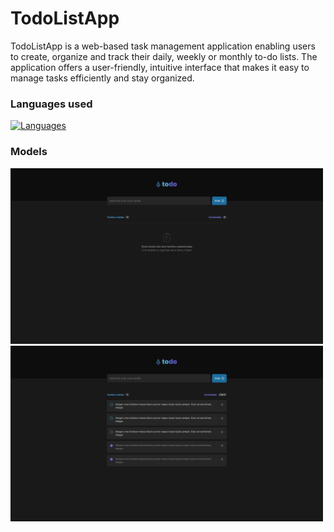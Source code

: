# TodoListApp

TodoListApp is a web-based task management application enabling users to create, organize and track their daily, weekly or monthly to-do lists. The application offers a user-friendly, intuitive interface that makes it easy to manage tasks efficiently and stay organized.

### Languages used

[![Languages](https://skillicons.dev/icons?i=html,css,js)](https://skillicons.dev) 

### Models

<img src='./assets/todoEmpty.jpg' style='width: 500px; align-items: center'>
<img src="./assets/todo.jpg" style="width: 500px; align-items: center">
